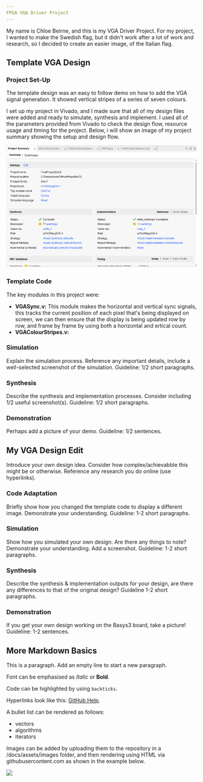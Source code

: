 ```yaml
---
FPGA VGA Driver Project
---
```


My name is Chloe Beirne, and this is my VGA Driver Project. For my project, I wanted to make the Swedish flag, but it didn't work after a lot of work and research, so I decided to create an easier image, of the Italian flag.

## **Template VGA Design**
### **Project Set-Up**
The template design was an easy to follow demo on how to add the VGA signal generation. It showed vertical stripes of a series of seven colours.

I set up my project in Vivado, and I made sure that all of my design files were added and ready to simulate, synthesis and implement. I used all of the parameters provided from Vivado to check the design flow, resource usage and timing for the project. Below, i will show an image of my project summary showing the setup and design flow.

<img src= "https://github.com/chloebeirne/Soc-Final-Project/blob/main/docs/assets/images/photo7.png">

### **Template Code**
The key modules in this project were:
- **VGASync.v:** This module makes the horizontal and vertical sync signals, this tracks      the current position of each pixel that's being displayed on screen, we can then ensure     that the display is being updated row by row, and frame by frame by using both a            horizontal and ertical count.
- **VGAColourStripes.v:** 
### **Simulation**
Explain the simulation process. Reference any important details, include a well-selected screenshot of the simulation. Guideline: 1/2 short paragraphs.
### **Synthesis**
Describe the synthesis and implementation processes. Consider including 1/2 useful screenshot(s). Guideline: 1/2 short paragraphs.
### **Demonstration**
Perhaps add a picture of your demo. Guideline: 1/2 sentences.

## **My VGA Design Edit**
Introduce your own design idea. Consider how complex/achievabble this might be or otherwise. Reference any research you do online (use hyperlinks).
### **Code Adaptation**
Briefly show how you changed the template code to display a different image. Demonstrate your understanding. Guideline: 1-2 short paragraphs.
### **Simulation**
Show how you simulated your own design. Are there any things to note? Demonstrate your understanding. Add a screenshot. Guideline: 1-2 short paragraphs.
### **Synthesis**
Describe the synthesis & implementation outputs for your design, are there any differences to that of the original design? Guideline 1-2 short paragraphs.
### **Demonstration**
If you get your own design working on the Basys3 board, take a picture! Guideline: 1-2 sentences.

## **More Markdown Basics**
This is a paragraph. Add an empty line to start a new paragraph.

Font can be emphasised as *Italic* or **Bold**.

Code can be highlighted by using `backticks`.

Hyperlinks look like this: [GitHub Help](https://help.github.com/).

A bullet list can be rendered as follows:
- vectors
- algorithms
- iterators

Images can be added by uploading them to the repository in a /docs/assets/images folder, and then rendering using HTML via githubusercontent.com as shown in the example below.

<img src="https://raw.githubusercontent.com/melgineer/fpga-vga-verilog/main/docs/assets/images/VGAPrjSrcs.png">
